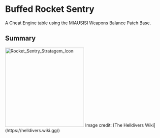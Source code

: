 # Buffed Rocket Sentry
A Cheat Engine table using the MIAUSISI Weapons Balance Patch Base.

## Summary
<img width="256" height="256" alt="Rocket_Sentry_Stratagem_Icon" src="https://github.com/user-attachments/assets/6dae21ef-d322-4216-b651-0a588559a2d5" />
Image credit: [The Helldivers Wiki](https://helldivers.wiki.gg/)
